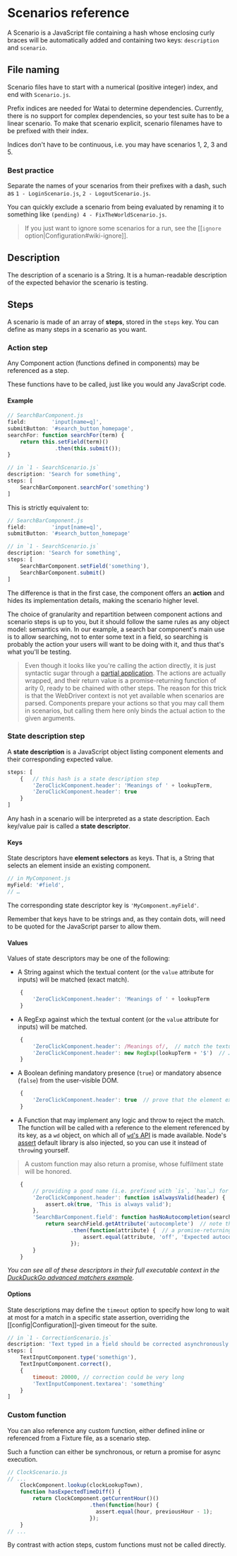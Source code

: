 Scenarios reference
===================

A Scenario is a JavaScript file containing a hash whose enclosing curly braces will be automatically added and containing two keys: `description` and `scenario`.


File naming
-----------

Scenario files have to start with a numerical (positive integer) index, and end with `Scenario.js`.

Prefix indices are needed for Watai to determine dependencies. Currently, there is no support for complex dependencies, so your test suite has to be a linear scenario. To make that scenario explicit, scenario filenames have to be prefixed with their index.

Indices don't have to be continuous, i.e. you may have scenarios 1, 2, 3 and 5.

### Best practice ###

Separate the names of your scenarios from their prefixes with a dash, such as `1 - LoginScenario.js`, `2 - LogoutScenario.js`.

You can quickly exclude a scenario from being evaluated by renaming it to something like `(pending) 4 - FixTheWorldScenario.js`.

> If you just want to ignore some scenarios for a run, see the [[`ignore` option|Configuration#wiki-ignore]].


Description
-----------

The description of a scenario is a String. It is a human-readable description of the expected behavior the scenario is testing.


Steps
-----

A scenario is made of an array of **steps**, stored in the `steps` key. You can define as many steps in a scenario as you want.


### Action step ###

Any Component action (functions defined in components) may be referenced as a step.

These functions have to be called, just like you would any JavaScript code.


#### Example ####

```javascript
// SearchBarComponent.js
field:        'input[name=q]',
submitButton: '#search_button_homepage',
searchFor: function searchFor(term) {
    return this.setField(term)()
               .then(this.submit());
}
```
```javascript
// in `1 - SearchScenario.js`
description: 'Search for something',
steps: [
    SearchBarComponent.searchFor('something')
]
```

This is strictly equivalent to:

```javascript
// SearchBarComponent.js
field:        'input[name=q]',
submitButton: '#search_button_homepage'
```
```javascript
// in `1 - SearchScenario.js`
description: 'Search for something',
steps: [
    SearchBarComponent.setField('something'),
    SearchBarComponent.submit()
]
```

The difference is that in the first case, the component offers an **action** and hides its implementation details, making the scenario higher level.

The choice of granularity and repartition between component actions and scenario steps is up to you, but it should follow the same rules as any object model: semantics win. In our example, a search bar component's main use is to allow searching, not to enter some text in a field, so searching is probably the action your users will want to be doing with it, and thus that's what you'll be testing.

> Even though it looks like you're calling the action directly, it is just syntactic sugar through a [partial application](http://en.wikipedia.org/wiki/Partial_application). The actions are actually wrapped, and their return value is a promise-returning function of arity 0, ready to be chained with other steps.
> The reason for this trick is that the WebDriver context is not yet available when scenarios are parsed. Components prepare your actions so that you may call them in scenarios, but calling them here only binds the actual action to the given arguments.


### State description step ###

A **state description** is a JavaScript object listing component elements and their corresponding expected value.

```javascript
steps: [
    {   // this hash is a state description step
        'ZeroClickComponent.header': 'Meanings of ' + lookupTerm,
        'ZeroClickComponent.header': true
    }
]
```

Any hash in a scenario will be interpreted as a state description. Each key/value pair is called a **state descriptor**.


#### Keys ####

State descriptors have **element selectors** as keys. That is, a String that selects an element inside an existing component.

```javascript
// in MyComponent.js
myField: '#field',
// …
```

The corresponding state descriptor key is `'MyComponent.myField'`.

Remember that keys have to be strings and, as they contain dots, will need to be quoted for the JavaScript parser to allow them.


#### Values ####

Values of state descriptors may be one of the following:

- A String against which the textual content (or the `value` attribute for inputs) will be matched (exact match).
```javascript
    {
        'ZeroClickComponent.header': 'Meanings of ' + lookupTerm
    }
```

- A RegExp against which the textual content (or the `value` attribute for inputs) will be matched.
```javascript
    {
        'ZeroClickComponent.header': /Meanings of/,  // match the textual content with a static regexp…
        'ZeroClickComponent.header': new RegExp(lookupTerm + '$')  // …or with a dynamic one
    }
```

- A Boolean defining mandatory presence (`true`) or mandatory absence (`false`) from the user-visible DOM.
```javascript
    {
        'ZeroClickComponent.header': true  // prove that the element exists
    }
```

- A Function that may implement any logic and throw to reject the match. The function will be called with a reference to the element referenced by its key, as a `wd` object, on which all of [`wd`'s API](https://github.com/admc/wd#supported-methods) is made available. Node's [assert](http://nodejs.org/api/assert.html) default library is also injected, so you can use it instead of `throw`ing yourself.
> A custom function may also return a promise, whose fulfilment state will be honored.
```javascript
    {
        // providing a good name (i.e. prefixed with `is`, `has`…) for the function will allow for better reports
        'ZeroClickComponent.header': function isAlwaysValid(header) {
            assert.ok(true, 'This is always valid');
        },
        'SearchBarComponent.field': function hasNoAutocompletion(searchField) {
            return searchField.getAttribute('autocomplete')  // note that if you're using a promise, you should **always** `return` from it
                    .then(function(attribute) {  // a promise-returning matcher will be evaluated based on whether it was resolved or rejected
                        assert.equal(attribute, 'off', 'Expected autocompletion to be off');
                    });
        }
    }
```

_You can see all of these descriptors in their full executable context in the [DuckDuckGo advanced matchers example](https://github.com/MattiSG/Watai/tree/master/example/DuckDuckGo%20-%20advanced%20matchers)._

#### Options ####

State descriptions may define the `timeout` option to specify how long to wait at most for a match in a specific state assertion, overriding the [[config|Configuration]]-given timeout for the suite.

```javascript
// in `1 - CorrectionScenario.js`
description: 'Text typed in a field should be corrected asynchronously',
steps: [
    TextInputComponent.type('somethign'),
    TextInputComponent.correct(),
    {
        timeout: 20000, // correction could be very long
        'TextInputComponent.textarea': 'something'
    }
]
```


### Custom function ###

You can also reference any custom function, either defined inline or referenced from a Fixture file, as a scenario step.

Such a function can either be synchronous, or return a promise for async execution.

```javascript
// ClockScenario.js
// ...
    ClockComponent.lookup(clockLookupTown),
    function hasExpectedTimeDiff() {
        return ClockComponent.getCurrentHour()()
                          .then(function(hour) {
                            assert.equal(hour, previousHour - 1);
                          });
    }
// ...
```

By contrast with action steps, custom functions must not be called directly.

